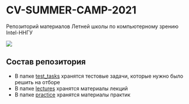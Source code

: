 # CV-SUMMER-CAMP-2021
Репозиторий материалов Летней школы по компьютерному зрению Intel-ННГУ

![](docs/title_image.jpg)


## Состав репозитория

  - В папке [test_tasks](test_tasks/) хранятся тестовые задачи, которые нужно было решить на отборе
  - В папке [lectures](lectures/) хранятся материалы лекций
  - В папке [practice](practice/) хранятся материалы практик